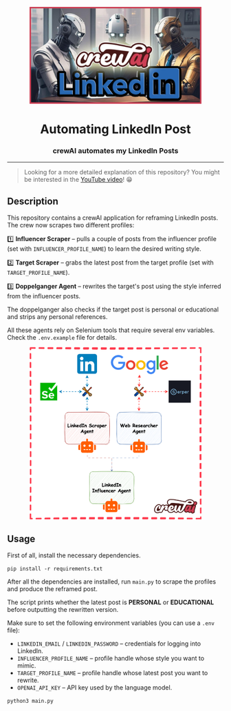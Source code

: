 <p align="center">
    <img alt="img" src="img/img.png" width=400 />
    <h1 align="center">Automating LinkedIn Post</h1>
    <h3 align="center">crewAI automates my LinkedIn Posts </h3>
</p>

---

> Looking for a more detailed explanation of this repository? You might be interested in the [YouTube video](https://www.youtube.com/watch?v=oIb5JqZ5ylA&ab_channel=TheNeuralMaze)! 😁 


## Description 

This repository contains a crewAI application for reframing LinkedIn posts.
The crew now scrapes two different profiles:

1️⃣ **Influencer Scraper** – pulls a couple of posts from the influencer profile (set with `INFLUENCER_PROFILE_NAME`) to learn the desired writing style.

2️⃣ **Target Scraper** – grabs the latest post from the target profile (set with `TARGET_PROFILE_NAME`).

3️⃣ **Doppelganger Agent** – rewrites the target's post using the style inferred from the influencer posts.

The doppelganger also checks if the target post is personal or educational and strips any personal references.

All these agents rely on Selenium tools that require several env variables. Check the `.env.example` file for details.


<p align="center">
    <img alt="img" src="img/architecture.png" width=400 />
</p>


## Usage

First of all, install the necessary dependencies.

```shell
pip install -r requirements.txt
```

After all the dependencies are installed, run `main.py` to scrape the profiles and produce the reframed post.

The script prints whether the latest post is **PERSONAL** or **EDUCATIONAL** before outputting the rewritten version.

Make sure to set the following environment variables (you can use a `.env` file):

- `LINKEDIN_EMAIL` / `LINKEDIN_PASSWORD` – credentials for logging into LinkedIn.
- `INFLUENCER_PROFILE_NAME` – profile handle whose style you want to mimic.
- `TARGET_PROFILE_NAME` – profile handle whose latest post you want to rewrite.
- `OPENAI_API_KEY` – API key used by the language model.

```shell
python3 main.py
```
